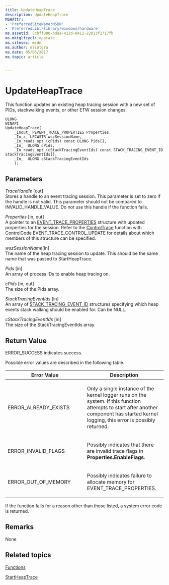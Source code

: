 ```yaml
---
title: UpdateHeapTrace
description: UpdateHeapTrace
MSHAttr:
- 'PreferredSiteName:MSDN'
- 'PreferredLib:/library/windows/hardware'
ms.assetid: 5cbff080-bdaa-412d-8412-22013f2717fb
ms.mktglfcycl: operate
ms.sitesec: msdn
ms.author: eliotgra
ms.date: 05/05/2017
ms.topic: article


---
```


# UpdateHeapTrace

This function updates an existing heap tracing session with a new set of PIDs, stackwalking events, or other ETW session changes.

```
ULONG
WINAPI
UpdateHeapTrace(
    _Inout_ PEVENT_TRACE_PROPERTIES Properties,
    _In_z_ LPCWSTR wszSessionName,
    _In_reads_opt_(cPids) const ULONG Pids[],
    _In_  ULONG cPids,
    _In_reads_opt_(cStackTracingEventIds) const STACK_TRACING_EVENT_ID StackTracingEventIds[],
    _In_  ULONG cStackTracingEventIds
    );
```

## Parameters


<a href="" id="tracehandle--out-"></a>*TraceHandle* \[out\]  
Stores a handle to an event tracing session. This parameter is set to zero if the handle is not valid. This parameter should not be compared to INVALID\_HANDLE\_VALUE. Do not use this handle if the function fails.

<a href="" id="properties--in--out-"></a>*Properties* \[in, out\]  
A pointer to an [EVENT\_TRACE\_PROPERTIES](https://msdn.microsoft.com/library/windows/desktop/aa363784.aspx) structure with updated properties for the session. Refer to the [ControlTrace](https://msdn.microsoft.com/library/windows/desktop/aa363696.aspx) function with ControlCode EVENT\_TRACE\_CONTROL\_UPDATE for details about which members of this structure can be specified.

<a href="" id="wszsessionname-in-"></a>*wszSessionName*\[in\]  
The name of the heap tracing session to update. This should be the same name that was passed to StartHeapTrace.

<a href="" id="pids--in-"></a>*Pids* \[in\]  
An array of process IDs to enable heap tracing on.

<a href="" id="cpids--in--out-"></a>*cPids* \[in, out\]  
The size of the Pids array.

<a href="" id="stacktracingeventids--in-"></a>*StackTracingEventIds* \[in\]  
An array of [STACK\_TRACING\_EVENT\_ID](https://msdn.microsoft.com/library/windows/hardware/dn631805.aspx) structures specifying which heap events stack walking should be enabled for. Can be NULL.

<a href="" id="cstacktracingeventids--in-"></a>*cStackTracingEventIds* \[in\]  
The size of the StackTracingEventIds array.

## Return Value


ERROR\_SUCCESS indicates success.

Possible error values are described in the following table.

<table>
<colgroup>
<col width="50%" />
<col width="50%" />
</colgroup>
<thead>
<tr class="header">
<th>Error Value</th>
<th>Description</th>
</tr>
</thead>
<tbody>
<tr class="odd">
<td><p>ERROR_ALREADY_EXISTS</p></td>
<td><p>Only a single instance of the kernel logger runs on the system. If this function attempts to start after another component has started kernel logging, this error is possibly returned.</p></td>
</tr>
<tr class="even">
<td><p>ERROR_INVALID_FLAGS</p></td>
<td><p>Possibly indicates that there are invalid trace flags in <strong>Properties.EnableFlags</strong>.</p></td>
</tr>
<tr class="odd">
<td><p>ERROR_OUT_OF_MEMORY</p></td>
<td><p>Possibly indicates failure to allocate memory for EVENT_TRACE_PROPERTIES.</p></td>
</tr>
</tbody>
</table>

 

If the function fails for a reason other than those listed, a system error code is returned.

## Remarks


None

## Related topics


[Functions](functions-wpa.md)

[StartHeapTrace](startheaptrace.md)

 

 







